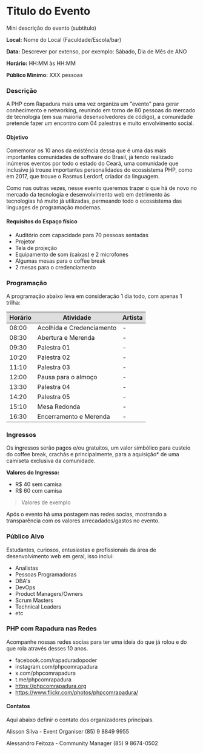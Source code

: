 # Titulo do Evento
Mini descrição do evento (subtitulo)

**Local:** Nome do Local (Faculdade/Escola/bar)

**Data:** Descrever por extenso, por exemplo: Sábado, Dia de Mês de ANO

**Horário:** HH:MM às HH:MM

**Público Minimo:** XXX pessoas

### Descrição
A PHP com Rapadura mais uma vez organiza um "evento" para gerar conhecimento e networking, reunindo em torno de 80 pessoas do mercado de tecnologia (em sua maioria desenvolvedores de código), a comunidade pretende fazer um encontro com 04 palestras e muito envolvimento social.

#### Objetivo
Comemorar os 10 anos da existência dessa que é uma das mais importantes comunidades de software do Brasil, já tendo realizado inúmeros eventos por todo o estado do Ceará, uma comunidade que inclusive já trouxe importantes personalidades do ecossistema PHP, como em 2017, que trouxe o Rasmus Lerdorf, criador da linguagem.

Como nas outras vezes, nesse evento queremos trazer o que há de novo no mercado da tecnologia e desenvolvimento web em detrimento às tecnologias há muito já utilizadas, permeando todo o ecossistema das linguages de programação modernas.

#### Requisitos do Espaço físico
- Auditório com capacidade para 70 pessoas sentadas
- Projetor
- Tela de projeção
- Equipamento de som (caixas) e 2 microfones
- Algumas mesas para o coffee break
- 2 mesas para o credenciamento

### Programação

A programação abaixo leva em consideração 1 dia todo, com apenas 1 trilha:

<table class="table table-striped">
<thead class="table-dark">
<tr style="background-color: #DEDEDE;">
<th>Horário</th>
<th>Atividade</th>
<th>Artista</th>
</tr>
</thead>
<tbody>
<tr>
<td>08:00</td>
<td>Acolhida e Credenciamento</td>
<td>-</td>
</tr>
<tr>
<td>08:30</td>
<td>Abertura e Merenda</td>
<td>-</td>
</tr>
<tr>
<td>09:30</td>
<td>Palestra 01</td>
<td>-</td>
</tr>
<tr>
<td>10:20</td>
<td>Palestra 02</td>
<td>-</td>
</tr>
<tr>
<td>11:10</td>
<td>Palestra 03</td>
<td>-</td>
</tr>
<tr>
<td>12:00</td>
<td>Pausa para o almoço</td>
<td>-</td>
</tr>
<tr>
<td>13:30</td>
<td>Palestra 04</td>
<td>-</td>
</tr>
<tr>
<td>14:20</td>
<td>Palestra 05</td>
<td>-</td>
</tr>
<tr>
<td>15:10</td>
<td>Mesa Redonda</td>
<td>-</td>
</tr>
<tr>
<td>16:30</td>
<td>Encerramento e Merenda</td>
<td>-</td>
</tr>
</tbody>
</table>


### Ingressos
Os ingressos serão pagos e/ou gratuitos, um valor simbólico para custeio do coffee break, crachás e principalmente, para a aquisição* de uma camiseta exclusiva da comunidade.

**Valores do Ingresso:** 
- R$ 40 sem camisa
- R$ 60 com camisa

> Valores de exemplo

Após o evento há uma postagem nas redes socias, mostrando a transparência com os valores arrecadados/gastos no evento.

### Público Alvo
Estudantes, curiosos, entusiastas e profissionais da área de desenvolvimento web em geral, isso inclui:
- Analistas
- Pessoas Programadoras
- DBA's
- DevOps
- Product Managers/Owners
- Scrum Masters
- Technical Leaders
- etc


### PHP com Rapadura nas Redes
Acompanhe nossas redes socias para ter uma ideia do que já rolou e do que rola através desses 10 anos.

- facebook.com/rapaduradopoder
- instagram.com/phpcomrapadura
- x.com/phpcomrapadura
- t.me/phpcomrapadura
- https://phpcomrapadura.org
- https://www.flickr.com/photos/phpcomrapadura/

#### Contatos
Aqui abaixo definir o contato dos organizadores principais.

Alisson Silva - Event Organiser
(85) 9 8849 9955

Alessandro Feitoza - Community Manager
(85) 9 8674-0502
